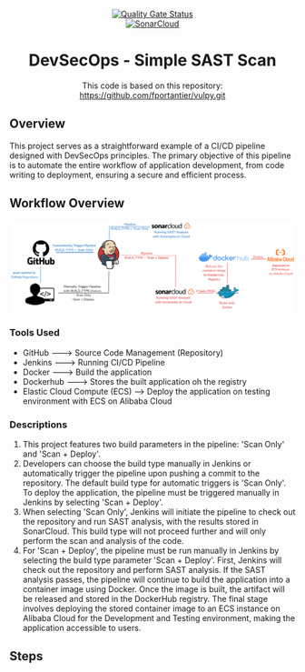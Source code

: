 <p align="center">
  <a href="https://sonarcloud.io/summary/new_code?id=demo-proj-omi">
    <img src="https://sonarcloud.io/api/project_badges/measure?project=demo-proj-omi&metric=alert_status" alt="Quality Gate Status" />
  </a>
  <br>
  <a href="https://sonarcloud.io/summary/new_code?id=demo-proj-omi">
    <img src="https://sonarcloud.io/images/project_badges/sonarcloud-white.svg" alt="SonarCloud" />
  </a>
</p>

<h1 align="center"> DevSecOps - Simple SAST Scan </h1>
<p align="center"> This code is based on this repository: <a href="https://github.com/fportantier/vulpy.git">https://github.com/fportantier/vulpy.git</a></p>

## Overview
This project serves as a straightforward example of a CI/CD pipeline designed with DevSecOps principles. The primary objective of this pipeline is to automate the entire workflow of application development, from code writing to deployment, ensuring a secure and efficient process.

## Workflow Overview
<img align="center" src="https://raw.githubusercontent.com/omidiyanto/vulpy-bad/refs/heads/master/IMAGES/Workflow%20Overview.png"></img>
<br>

### Tools Used
- GitHub ---> Source Code Management (Repository)
- Jenkins ---> Running CI/CD Pipeline
- Docker ---> Build the application
- Dockerhub ---> Stores the built application oh the registry
- Elastic Cloud Compute (ECS) --> Deploy the application on testing environment with ECS on Alibaba Cloud

### Descriptions
1. This project features two build parameters in the pipeline: 'Scan Only' and 'Scan + Deploy'.
2. Developers can choose the build type manually in Jenkins or automatically trigger the pipeline upon pushing a commit to the repository. The default build type for automatic triggers is 'Scan Only'. To deploy the application, the pipeline must be triggered manually in Jenkins by selecting 'Scan + Deploy'.
3. When selecting 'Scan Only', Jenkins will initiate the pipeline to check out the repository and run SAST analysis, with the results stored in SonarCloud. This build type will not proceed further and will only perform the scan and analysis of the code.
4. For 'Scan + Deploy', the pipeline must be run manually in Jenkins by selecting the build type parameter 'Scan + Deploy'. First, Jenkins will check out the repository and perform SAST analysis. If the SAST analysis passes, the pipeline will continue to build the application into a container image using Docker. Once the image is built, the artifact will be released and stored in the DockerHub registry. The final stage involves deploying the stored container image to an ECS instance on Alibaba Cloud for the Development and Testing environment, making the application accessible to users.

## Steps

